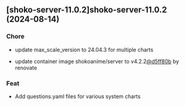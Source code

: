 

## [shoko-server-11.0.2]shoko-server-11.0.2 (2024-08-14)

### Chore



- update max_scale_version to 24.04.3 for multiple charts

- update container image shokoanime/server to v4.2.2[@d5ff80b](https://github.com/d5ff80b) by renovate

### Feat



- Add questions.yaml files for various system charts